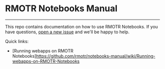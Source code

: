 # RMOTR Notebooks Manual

---

This repo contains documentation on how to use RMOTR Notebooks. If you have questions, [open a new issue](https://github.com/rmotr/notebooks-manual/issues/new) and we'll be happy to help.

Quick links:

* [Running webapps on RMOTR Notebooks]https://github.com/rmotr/notebooks-manual/wiki/Running-webapps-on-RMOTR-Notebooks
